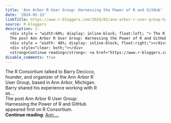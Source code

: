 ```yaml
---
title: 'Ann Arbor R User Group: Harnessing the Power of R and GitHub'
date: '2024-02-13'
linkTitle: https://www.r-bloggers.com/2024/02/ann-arbor-r-user-group-harnessing-the-power-of-r-and-github/
source: R-bloggers
description: |-
  <div style = "width:60%; display: inline-block; float:left; "> The R Consortium talked to Barry Decicco, founder, and organizer of the Ann Arbor R User Group, based in Ann Arbor, Michigan. Barry shared his experience working with R as...<br />
  The post Ann Arbor R User Group: Harnessing the Power of R and GitHub appeared first on R Consortium.</div>
  <div style = "width: 40%; display: inline-block; float:right;"></div>
  <div style="clear: both;"></div>
  <strong>Continue reading</strong>: <a href="https://www.r-bloggers.com/2024/02/ann-arbor-r-user-group-harnessing-the-power-of-r-and-github/">Ann ...
disable_comments: true
---
```

<div style = "width:60%; display: inline-block; float:left; "> The R Consortium talked to Barry Decicco, founder, and organizer of the Ann Arbor R User Group, based in Ann Arbor, Michigan. Barry shared his experience working with R as...<br />
The post Ann Arbor R User Group: Harnessing the Power of R and GitHub appeared first on R Consortium.</div>
<div style = "width: 40%; display: inline-block; float:right;"></div>
<div style="clear: both;"></div>
<strong>Continue reading</strong>: <a href="https://www.r-bloggers.com/2024/02/ann-arbor-r-user-group-harnessing-the-power-of-r-and-github/">Ann ...